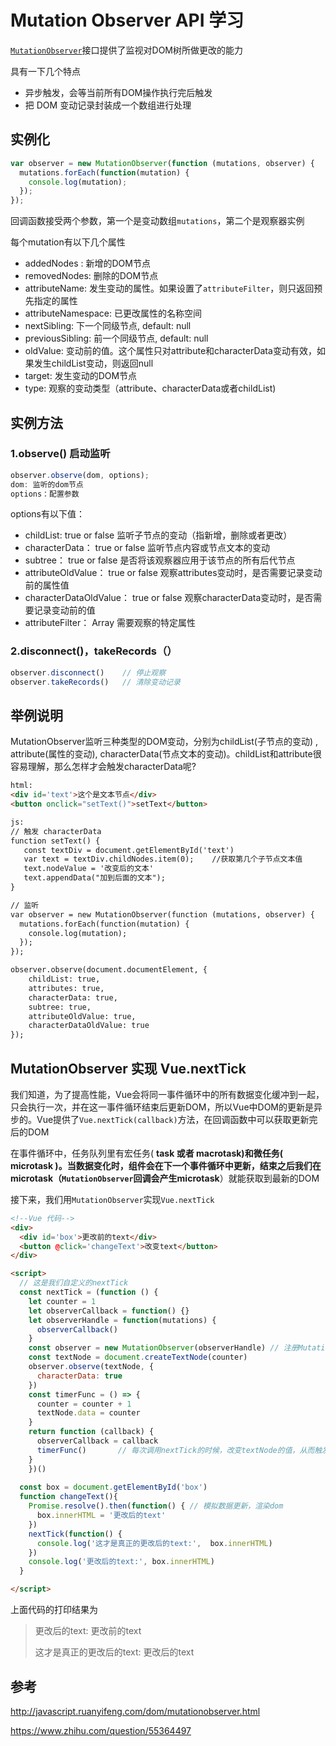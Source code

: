 # Mutation Observer API 学习

[`MutationObserver`](https://developer.mozilla.org/zh-CN/docs/Web/API/MutationObserver)接口提供了监视对DOM树所做更改的能力

具有一下几个特点

* 异步触发，会等当前所有DOM操作执行完后触发
* 把 DOM 变动记录封装成一个数组进行处理

##  实例化
```js
var observer = new MutationObserver(function (mutations, observer) {
  mutations.forEach(function(mutation) {
    console.log(mutation);
  });
});
```

回调函数接受两个参数，第一个是变动数组`mutations`，第二个是观察器实例

每个mutation有以下几个属性

* addedNodes :               新增的DOM节点
* removedNodes:           删除的DOM节点
* attributeName:            发生变动的属性。如果设置了`attributeFilter`，则只返回预先指定的属性
* attributeNamespace:  已更改属性的名称空间
* nextSibling:                  下一个同级节点, default: null
* previousSibling:           前一个同级节点, default: null
* oldValue:                      变动前的值。这个属性只对attribute和characterData变动有效，如果发生childList变动，则返回null
* target:                           发生变动的DOM节点
* type:                              观察的变动类型（attribute、characterData或者childList)



## 实例方法

### 1.observe() 启动监听

```js
observer.observe(dom, options);
dom: 监听的dom节点
options：配置参数
```

options有以下值：

* childList:  true or false                                    监听子节点的变动（指新增，删除或者更改）
* characterData： true or false                       监听节点内容或节点文本的变动
* subtree：  true or false                                  是否将该观察器应用于该节点的所有后代节点
* attributeOldValue： true or false                 观察attributes变动时，是否需要记录变动前的属性值
* characterDataOldValue： true or false       观察characterData变动时，是否需要记录变动前的值
* attributeFilter： Array                                    需要观察的特定属性

### 2.disconnect()，takeRecords（）

```js
observer.disconnect()    // 停止观察
observer.takeRecords()   // 清除变动记录
```



## 举例说明

MutationObserver监听三种类型的DOM变动，分别为childList(子节点的变动) , attribute(属性的变动), characterData(节点文本的变动)。childList和attribute很容易理解，那么怎样才会触发characterData呢?

```html
html:
<div id='text'>这个是文本节点</div>
<button onclick="setText()">setText</button>

js:
// 触发 characterData
function setText() {
   const textDiv = document.getElementById('text')
   var text = textDiv.childNodes.item(0);    //获取第几个子节点文本值
   text.nodeValue = '改变后的文本'
   text.appendData("加到后面的文本"); 
}

// 监听
var observer = new MutationObserver(function (mutations, observer) {
  mutations.forEach(function(mutation) {
    console.log(mutation);
  });
});

observer.observe(document.documentElement, {
    childList: true,                 
    attributes: true,                
    characterData: true,             
    subtree: true,                   
    attributeOldValue: true,          
    characterDataOldValue: true           
});
```

## MutationObserver 实现 Vue.nextTick

我们知道，为了提高性能，Vue会将同一事件循环中的所有数据变化缓冲到一起，只会执行一次，并在这一事件循环结束后更新DOM，所以Vue中DOM的更新是异步的。Vue提供了`Vue.nextTick(callback)`方法，在回调函数中可以获取更新完后的DOM

在事件循环中，任务队列里有宏任务( **task **或者 **macrotask**)和微任务( **microtask **)。当数据变化时，组件会在下一个事件循环中更新，结束之后我们在**microtask**（`MutationObserver`回调会产生**microtask**）就能获取到最新的DOM

接下来，我们用`MutationObserver`实现`Vue.nextTick`

```html
<!--Vue 代码-->
<div>
  <div id='box'>更改前的text</div>
  <button @click='changeText'>改变text</button>
</div>

<script>
  // 这是我们自定义的nextTick
  const nextTick = (function () {
    let counter = 1
    let observerCallback = function() {}
    let observerHandle = function(mutations) {
      observerCallback()
    }
    const observer = new MutationObserver(observerHandle) // 注册MutationObserver
    const textNode = document.createTextNode(counter)
    observer.observe(textNode, {
      characterData: true
    })
    const timerFunc = () => {
      counter = counter + 1
      textNode.data = counter
    }
    return function (callback) {
      observerCallback = callback
      timerFunc()       // 每次调用nextTick的时候，改变textNode的值，从而触发MutationObserver
    }
	})()
  
  const box = document.getElementById('box')
  function changeText(){
    Promise.resolve().then(function() { // 模拟数据更新，渲染dom
      box.innerHTML = '更改后的text'
    })
    nextTick(function() {
      console.log('这才是真正的更改后的text:',  box.innerHTML)
    })
    console.log('更改后的text:', box.innerHTML)
  }

</script>


```

上面代码的打印结果为
> 
> 更改后的text: 更改前的text
> 
> 这才是真正的更改后的text: 更改后的text
> 




## 参考

http://javascript.ruanyifeng.com/dom/mutationobserver.html

https://www.zhihu.com/question/55364497

